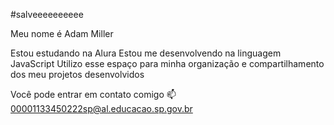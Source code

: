 #salveeeeeeeeee

Meu nome é Adam Miller

Estou estudando na Alura
Estou me desenvolvendo na linguagem JavaScript
Utilizo esse espaço para minha organização e compartilhamento dos meu projetos desenvolvidos

Você pode entrar em contato comigo 📫
00001133450222sp@al.educacao.sp.gov.br
